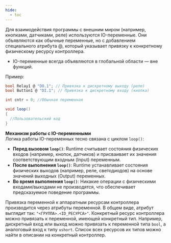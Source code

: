 ```yaml
---
hide:
  - toc
---
```

Для взаимодействия программы с внешним миром (например, кнопками, датчиками, реле) используются IO-переменные. Они объявляются как обычные переменные, но с добавлением специального атрибута @, который указывает привязку к конкретному физическому ресурсу контроллера.  

- IO-переменные всегда объявляются в глобальной области — вне функций.

Пример:
```cs
bool Relay1 @ "DO.1"; // Привязка к дискретному выходу (реле)
bool Button1 @ "DI.1"; // Привязка к дискретному входу (кнопка)

int cntr = 0; //Обычная переменная

void loop()
{
  //Пользовательский код
}
```

**Механизм работы с IO-переменными**  
Логика работы IO-переменных тесно связана с циклом `loop()`:  

- **Перед вызовом `loop()`**: Runtime считывает состояния физических входов (например, кнопок, датчиков) и присваивает их значения соответствующим входным (Input) переменным.  
- **После выполнения `loop()`**: Runtime устанавливает состояния физических выходов (например, реле, светодиодов) на основе значений выходных (Output) переменных.  
- **Во время выполнения `loop()`**: Никакие операции с физическими входами/выходами не производятся, что обеспечивает предсказуемое поведение программы.  

Привязка переменной к аппаратным ресурсам контроллера производится через атрибуты переменной. В общем виде, атрибут выглядит так: `"<ГРУППА>.<ID_РЕСУРСА>"`. Конкретный ресурс контроллера можно привязать к переменной, имеющей конкретный тип. Например, дискретный вход или выход можно привязать к переменной типа `bool`, а аналоговый вход к типу `ushort`. Список всех ресурсов их типов можно найти в описании на конкретный контроллер.
